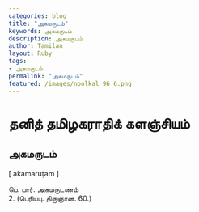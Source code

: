 ```yaml
---  
categories: blog  
title: "அகமருடம்"
keywords: அகமருடம்  
description: அகமருடம்
author: Tamilan  
layout: Ruby  
tags:     
- அகமருடம்
permalink: "அகமருடம்"  
featured: /images/noolkal_96_6.png  
--- 
```

# தனித் தமிழகராதிக் களஞ்சியம்
## அகமருடம்

[ akamaruṭam ]  
  
பெ. பார். அகமருடணம்  
2. (பெரியபு. திருஞான. 60.)